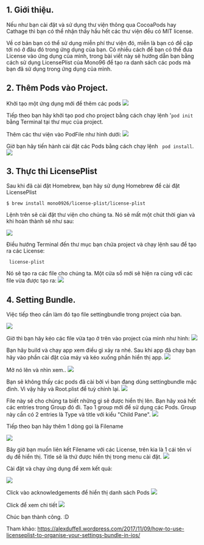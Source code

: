 ## 1. Giới thiệu.
Nếu như bạn cài đặt và sử dụng thư viện thông qua CocoaPods hay Cathage thì bạn có thể nhận thấy hầu hết các thư viện đều có MIT license.

Về cơ bản bạn có thể sử dụng miễn phí thư viện đó, miễn là bạn có đề cập tới nó ở đâu đó trong ứng dụng của bạn. Có nhiều cách để bạn có thể đưa License vào ứng dụng của mình, trong bài viết này sẽ hướng dẫn bạn bằng cách sử dụng LicensePlist của Mono96 để tạo ra danh sách các pods mà bạn đã sử dụng trong ứng dụng của mình.

## 2. Thêm Pods vào Project.

Khởi tạo một ứng dụng mới để thêm các pods
![](https://images.viblo.asia/752b630e-4a16-4810-8618-91471ea9aaf0.png)

Tiếp theo bạn hãy khởi tạo pod cho project bằng cách chạy lệnh '```pod init``` bằng Terminal tại thư mục của project. 

Thêm các thư viện vào PodFile như hình dưới:
![](https://images.viblo.asia/055a2833-e13a-4923-8c81-085c39ee675a.png)

Giờ bạn hãy tiến hành cài đặt các Pods bằng cách chạy lệnh ``` pod install```.
![](https://images.viblo.asia/6127bae9-743a-40bf-9c1a-08080778c175.png)

## 3.  Thực thi LicensePlist
Sau khi đã cài đặt Homebrew, bạn hãy sử dụng Homebrew để cài đặt LicensePlist

```$ brew install mono0926/license-plist/license-plist```

Lệnh trên sẽ cài đặt thư viện cho chúng ta. Nó sẽ mất một chút thời gian và khi hoàn thành sẽ như sau:


![](https://images.viblo.asia/51f4718a-07ac-46db-8503-c9f100eb5449.png)

 Điều hướng Terminal đến thư mục bạn chứa project và chạy lệnh sau để tạo ra các License:
 
``` license-plist```

Nó sẽ tạo ra các file cho chúng ta. Một cửa sổ mới sẽ hiện ra cùng với các file vừa được tạo ra:
![](https://images.viblo.asia/c188ca4d-42d9-4d47-8295-01e109640980.png)

## 4. Setting Bundle.
Việc tiếp theo cần làm đó tạo file settingbundle trong project của bạn.

![](https://images.viblo.asia/26418fb6-5a47-4378-bbb1-aa99ce707624.png)

Giờ thì bạn hãy kéo các file vừa tạo ở trên vào project của mình như hình: 
![](https://images.viblo.asia/a7362bb8-32bb-4429-814b-a6a4f4c893f3.png)

Bạn hãy build và chạy app xem điều gì xảy ra nhé. 
Sau khi app đã chạy bạn hãy vào phần cài đặt của máy và kéo xuống phần hiển thị app. 
![](https://images.viblo.asia/a530d239-0ad3-45af-bf10-4327e11f5248.png)

Mở nó lên và nhìn xem..
![](https://images.viblo.asia/900ca3b4-60c0-44f4-8fcc-e340e90c96f6.png)

Bạn sẽ không thấy các pods đã cài bởi vì bạn đang dùng settingbundle mặc đinh. Vì vậy hãy và Root.plist để tuỳ chỉnh lại.
![](https://images.viblo.asia/78f93d95-35d9-4d1a-97da-f84dd9562a12.png)

File này sẽ cho chúng ta biết những gì sẽ được hiển thị lên. Bạn hãy xoá hết các entries trong Group đó đi. 
Tạo 1 group mới để sử dụng các Pods. Group này cần có 2 entries là Type và title với kiểu "Child Pane".
![](https://images.viblo.asia/588841ae-066d-4ff3-b814-15b8ed0ae97d.png)

Tiếp theo bạn hãy thêm 1 dòng gọi là Filename

![](https://images.viblo.asia/4c8f832c-fa14-444c-9bc2-948ec1ef3ecd.png)

Bây giờ bạn muốn liên kết Filename với các License, trên kia là 1 cái tên ví dụ để hiển thị. Title sẽ là thứ được hiển thị trong menu cài đặt.
![](https://images.viblo.asia/9ba826e7-0c0b-473d-ab1a-5d618af7c269.png)

Cài đặt và chạy ứng dụng để xem kết quả:

![](https://images.viblo.asia/4c61c8d9-361a-49be-b1e8-2ec7ff872876.png)

Click vào acknowledgements để hiển thị danh sách Pods
![](https://images.viblo.asia/df68baf0-b050-4404-be1e-c8c538eab4d7.png)

Click để xem chi tiết
![](https://images.viblo.asia/7ee599e6-20be-4505-b6f5-0e41fe09a0b7.png)


Chúc bạn thành công. :D

Tham khảo: https://alexduffell.wordpress.com/2017/11/09/how-to-use-licenseplist-to-organise-your-settings-bundle-in-ios/